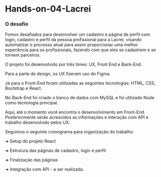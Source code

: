 # Hands-on-04-Lacrei

<h3> O desafio </h3>
<p> Fomos desafiados para desenvolver um cadastro e página de perfil com login, cadastro e perfil da pessoa profissional para a Lacrei, visando automatizar o 
processo atual para assim proporcionar uma melhor experiência para os profissionais, fazendo com que eles se cadastrem e se tornem parceiros. </p>
<p> O projeto foi desenvolvido por três times: UX, Front End e Back-End.</p>
<p> Para a parte de design, os UX fizeram uso do Figma.</p>
<p> Já para o Front-End foram utilizadas as seguintes tecnologias: HTML, CSS, Bootstrap e React. </p>
<p> No Back-End foi criado o banco de dados com MySQL e foi utilizado Node como tecnologia principal. </p>

<p> Aqui, até o momento você encontra o desenvolvimento em Front-End. Posteriormente serão acrescidos as informações e interação com API e trabalho desenvolvido pelos UX.</p>

<p> Seguimos o seguinte cronograma para organização do trabalho:</p>
<p> ➔ Setup do projeto React</p>
<p> ➔ Estrutura das páginas de cadastro, login e perfil</p>
<p> ➔ Finalização das páginas</p>
<p> ➔ Integração com API - a ser realizada. </p>
